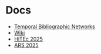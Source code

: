 # Docs

  * [Temporal Bibliographic Networks](./SNA_time.pdf)
  * [Wiki](https://github.com/bavla/Nets/wiki)
  * [HiTEc 2025](./Erasmus_HiTEc.pdf)
  * [ARS 2025](./wtARS25.pdf)

